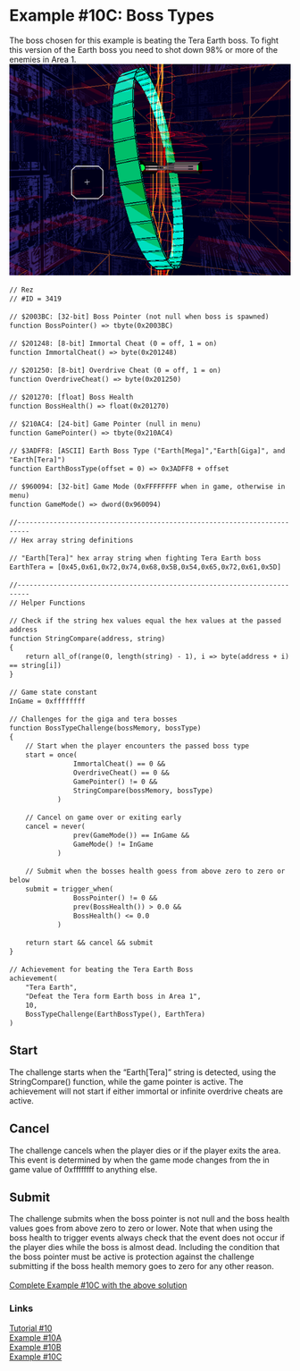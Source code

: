 # Example #10C: Boss Types
The boss chosen for this example is beating the Tera Earth boss.  To fight this version of the Earth boss you need to shot down 98% or more of the enemies in Area 1. <br>
![Rez fighting the Earth Tera Boss](Rez_Earth_Tera.png)<br> 
```
// Rez
// #ID = 3419

// $2003BC: [32-bit] Boss Pointer (not null when boss is spawned)
function BossPointer() => tbyte(0x2003BC)

// $201248: [8-bit] Immortal Cheat (0 = off, 1 = on)
function ImmortalCheat() => byte(0x201248)

// $201250: [8-bit] Overdrive Cheat (0 = off, 1 = on)
function OverdriveCheat() => byte(0x201250)

// $201270: [float] Boss Health
function BossHealth() => float(0x201270)

// $210AC4: [24-bit] Game Pointer (null in menu)
function GamePointer() => tbyte(0x210AC4)

// $3ADFF8: [ASCII] Earth Boss Type ("Earth[Mega]","Earth[Giga]", and "Earth[Tera]")
function EarthBossType(offset = 0) => 0x3ADFF8 + offset

// $960094: [32-bit] Game Mode (0xFFFFFFFF when in game, otherwise in menu)
function GameMode() => dword(0x960094)

//-------------------------------------------------------------------------
// Hex array string definitions

// "Earth[Tera]" hex array string when fighting Tera Earth boss
EarthTera = [0x45,0x61,0x72,0x74,0x68,0x5B,0x54,0x65,0x72,0x61,0x5D]

//-------------------------------------------------------------------------
// Helper Functions

// Check if the string hex values equal the hex values at the passed address
function StringCompare(address, string)
{
    return all_of(range(0, length(string) - 1), i => byte(address + i) == string[i])
}

// Game state constant
InGame = 0xffffffff

// Challenges for the giga and tera bosses
function BossTypeChallenge(bossMemory, bossType)
{
    // Start when the player encounters the passed boss type
    start = once(
                ImmortalCheat() == 0 && 
                OverdriveCheat() == 0 && 
                GamePointer() != 0 &&
                StringCompare(bossMemory, bossType)
            )
    
    // Cancel on game over or exiting early
    cancel = never(
                prev(GameMode()) == InGame &&
                GameMode() != InGame
            )
    
    // Submit when the bosses health goess from above zero to zero or below
    submit = trigger_when(
                BossPointer() != 0 && 
                prev(BossHealth()) > 0.0 &&
                BossHealth() <= 0.0 
            )
            
    return start && cancel && submit
}

// Achievement for beating the Tera Earth Boss
achievement(
    "Tera Earth",
    "Defeat the Tera form Earth boss in Area 1",
    10,
    BossTypeChallenge(EarthBossType(), EarthTera)
)
```

## Start
The challenge starts when the “Earth[Tera]” string is detected, using the StringCompare() function, while the game pointer is active.  The achievement will not start if either immortal or infinite overdrive cheats are active.

## Cancel
The challenge cancels when the player dies or if the player exits the area.  This event is determined by when the game mode changes from the in game value of 0xffffffff to anything else.

## Submit
The challenge submits when the boss pointer is not null and the boss health values goes from above zero to zero or lower.  Note that when using the boss health to trigger events always check that the event does not occur if the player dies while the boss is almost dead.  Including the condition that the boss pointer must be active is protection against the challenge submitting if the boss health memory goes to zero for any other reason.<br>
<br>
[Complete Example #10C with the above solution](REZ_Example_10C.rascript)<br>
### Links
[Tutorial #10](../readme.md)<br>
[Example #10A](../Example_10A.md)<br>
[Example #10B](../Example_10B.md)<br>
[Example #10C](../Example_10C.md)